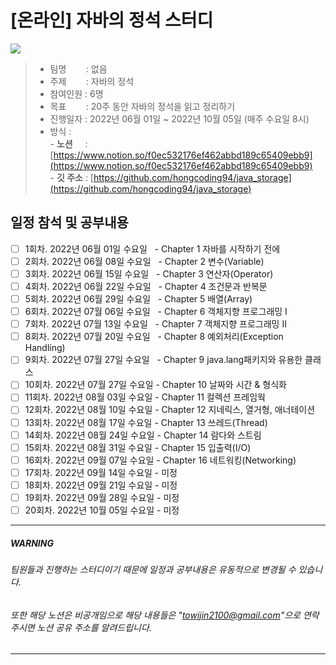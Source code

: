# [온라인] 자바의 정석 스터디 

<img src="http://image.kyobobook.co.kr/images/book/xlarge/032/x9788994492032.jpg">

> - 팀명 &nbsp;&nbsp;&nbsp;&nbsp;&nbsp;&nbsp; : 없음
> - 주제 &nbsp;&nbsp;&nbsp;&nbsp;&nbsp;&nbsp; : 자바의 정석
> - 참여인원 : 6명
> - 목표 &nbsp;&nbsp;&nbsp;&nbsp;&nbsp;&nbsp; : 20주 동안 자바의 정석을 읽고 정리하기
> - 진행일자 : 2022년 06월 01일 ~  2022년 10월 05일 (매주 수요일 8시)
> - 방식        : <br/>
>       - **노션** &nbsp;&nbsp;&nbsp; : [https://www.notion.so/f0ec532176ef462abbd189c65409ebb9](https://www.notion.so/f0ec532176ef462abbd189c65409ebb9)</br>
>       - **깃 주소** : [https://github.com/hongcoding94/java_storage](https://github.com/hongcoding94/java_storage)<br/>

## 일정 참석 및 공부내용
* [ ] 1회차.  2022년 06월 01일 수요일 &nbsp; - Chapter 1 자바를 시작하기 전에
* [ ] 2회차.  2022년 06월 08일 수요일 &nbsp; - Chapter 2 변수(Variable)
* [ ] 3회차.  2022년 06월 15일 수요일 &nbsp; - Chapter 3 연산자(Operator)
* [ ] 4회차.  2022년 06월 22일 수요일 &nbsp; - Chapter 4 조건문과 반복문
* [ ] 5회차.  2022년 06월 29일 수요일 &nbsp; - Chapter 5 배열(Array)
* [ ] 6회차.  2022년 07월 06일 수요일 &nbsp; - Chapter 6 객체지향 프로그래밍 I
* [ ] 7회차.  2022년 07월 13일 수요일 &nbsp; - Chapter 7 객체지향 프로그래밍 II
* [ ] 8회차.  2022년 07월 20일 수요일 &nbsp; - Chapter 8 예외처리(Exception Handling)
* [ ] 9회차.  2022년 07월 27일 수요일 &nbsp; - Chapter 9 java.lang패키지와 유용한 클래스
* [ ] 10회차. 2022년 07월 27일 수요일 - Chapter 10 날짜와 시간 & 형식화
* [ ] 11회차. 2022년 08월 03일 수요일 - Chapter 11 컬렉션 프레임웍
* [ ] 12회차. 2022년 08월 10일 수요일 - Chapter 12 지네릭스, 열거형, 애너테이션
* [ ] 13회차. 2022년 08월 17일 수요일 - Chapter 13 쓰레드(Thread)
* [ ] 14회차. 2022년 08월 24일 수요일 - Chapter 14 람다와 스트림
* [ ] 15회차. 2022년 08월 31일 수요일 - Chapter 15 입출력(I/O)
* [ ] 16회차. 2022년 09월 07일 수요일 - Chapter 16 네트워킹(Networking)
* [ ] 17회차. 2022년 09월 14일 수요일 - 미정
* [ ] 18회차. 2022년 09월 21일 수요일 - 미정
* [ ] 19회차. 2022년 09월 28일 수요일 - 미정
* [ ] 20회차. 2022년 10월 05일 수요일 - 미정

---
##### WARNING

###### 팀원들과 진행하는 스터디이기 때문에 일정과 공부내용은 유동적으로 변경될 수 있습니다.
###### 또한 해당 노션은 비공개임으로 해당 내용들은 "towijin2100@gmail.com"으로 연락주시면 노션 공유 주소를 알려드립니다.
---

